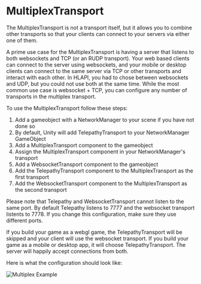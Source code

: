 # MultiplexTransport

The MultiplexTransport is not a transport itself,  but it allows you to combine other transports so that your clients can connect to your servers via either one of them.

A prime use case for the MultiplexTransport is having a server that listens to both websockets and TCP (or an RUDP transport).  Your web based clients can connect to the server using websockets,  and your mobile or desktop clients can connect to the same server via TCP or other transports and interact with each other.  In HLAPI,  you had to chose between websockets and UDP, but you could not use both at the same time. While the most common use case is websocket + TCP,  you can configure any number of transports in the multiplex transport.

To use the MultiplexTransport follow these steps:

1. Add a gameobject with a NetworkManager to your scene if you have not done so
2. By default, Unity will add TelepathyTransport to your NetworkManager GameObject
3. Add a MultiplexTransport component to the gameobject
4. Assign the MultiplexTransport component in your NetworkManager's transport
5. Add a WebsocketTransport component to the gameobject
6. Add the TelepathyTransport component to the MultiplexTransport as the first transport
7. Add the WebsocketTransport component to the MultiplexTransport as the second transport

Please note that Telepathy and WebsocketTransport cannot listen to the same port.  By default Telepathy listens to 7777 and the websocket transport listents to 7778.   If you change this configuration,  make sure they use different ports.

If you build your game as a webgl game,  the TelepathyTransport will be skipped and your client will use the websocket transport.   If you build your game as a mobile or desktop app,  it will choose TelepathyTransport. The server will happily accept connections from both.

Here is what the configuration should look like:

![Multiplex Example](MultiplexSample.png)